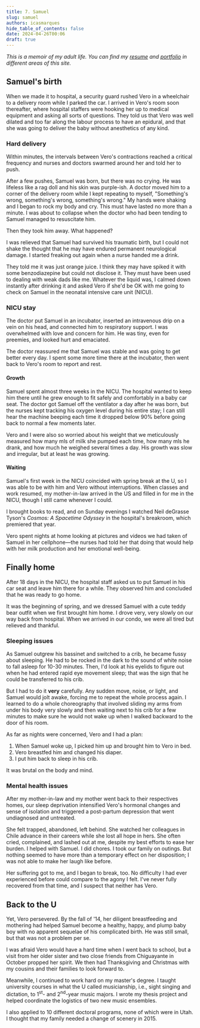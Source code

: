 ```yaml
---
title: 7. Samuel
slug: samuel
authors: icasmarques
hide_table_of_contents: false
date: 2024-04-26T00:06
draft: true
---
```


*This is a memoir of my adult life. You can find my [resume](/docs/resume/intro) and [portfolio](/docs/portfolio/intro) in different areas of this site.* 

## Samuel's birth

When we made it to hospital, a security guard rushed Vero in a wheelchair to a delivery room while I parked the car. I arrived in Vero's room soon thereafter, where hospital staffers were hooking her up to medical equipment and asking all sorts of questions. They told us that Vero was well dilated and too far along the labour process to have an epidural, and that she was going to deliver the baby without anesthetics of any kind.

### Hard delivery

Within minutes, the intervals between Vero's contractions reached a critical frequency and nurses and doctors swarmed around her and told her to push. 

After a few pushes, Samuel was born, but there was no crying. He was lifeless like a rag doll and his skin was purple-ish. A doctor moved him to a corner of the delivery room while I kept repeating to myself, "Something's wrong, something's wrong, something's wrong." My hands were shaking and I began to rock my body and cry. This must have lasted no more than a minute. I was about to collapse when the doctor who had been tending to Samuel managed to resuscitate him.

Then they took him away. What happened?

I was relieved that Samuel had survived his traumatic birth, but I could not shake the thought that he may have endured permanent neurological damage. I started freaking out again when a nurse handed me a drink. 

They told me it was just orange juice. I think they may have spiked it with some benzodiazepine but could not disclose it. They must have been used to dealing with weak dads like me. Whatever the liquid was, I calmed down instantly after drinking it and asked Vero if she'd be OK with me going to check on Samuel in the neonatal intensive care unit (NICU).

### NICU stay

The doctor put Samuel in an incubator, inserted an intravenous drip on a vein on his head, and connected him to respiratory support. I was overwhelmed with love and concern for him. He was tiny, even for preemies, and looked hurt and emaciated. 

The doctor reassured me that Samuel was stable and was going to get better every day. I spent some more time there at the incubator, then went back to Vero's room to report and rest.

#### Growth  

Samuel spent almost three weeks in the NICU. The hospital wanted to keep him there until he grew enough to fit safely and comfortably in a baby car seat. The doctor got Samuel off the ventilator a day after he was born, but the nurses kept tracking his oxygen level during his entire stay; I can still hear the machine beeping each time it dropped below 90% before going back to normal a few moments later.

Vero and I were also so worried about his weight that we meticulously measured how many mls of milk she pumped each time, how many mls he drank, and how much he weighed several times a day. His growth was slow and irregular, but at least he was growing.

#### Waiting

Samuel's first week in the NICU coincided with spring break at the U, so I was able to be with him and Vero without interruptions. When classes and work resumed, my mother-in-law arrived in the US and filled in for me in the NICU, though I still came whenever I could. 

I brought books to read, and on Sunday evenings I watched Neil deGrasse Tyson's *Cosmos: A Spacetime Odyssey* in the hospital's breakroom, which premiered that year.

Vero spent nights at home looking at pictures and videos we had taken of Samuel in her cellphone—the nurses had told her that doing that would help with her milk production and her emotional well-being.

## Finally home

After 18 days in the NICU, the hospital staff asked us to put Samuel in his car seat and leave him there for a while. They observed him and concluded that he was ready to go home. 

It was the beginning of spring, and we dressed Samuel with a cute teddy bear outfit when we first brought him home. I drove very, very slowly on our way back from hospital. When we arrived in our condo, we were all tired but relieved and thankful.

### Sleeping issues

As Samuel outgrew his bassinet and switched to a crib, he became fussy about sleeping. He had to be rocked in the dark to the sound of white noise to fall asleep for 10-30 minutes. Then, I'd look at his eyelids to figure out when he had entered rapid eye movement sleep; that was the sign that he could be transferred to his crib.

But I had to do it **very** carefully. Any sudden move, noise, or light, and Samuel would jolt awake, forcing me to repeat the whole process again. I learned to do a whole choreography that involved sliding my arms from under his body very slowly and then waiting next to his crib for a few minutes to make sure he would not wake up when I walked backward to the door of his room.

As far as nights were concerned, Vero and I had a plan: 

1. When Samuel woke up, I picked him up and brought him to Vero in bed.
1. Vero breastfed him and changed his diaper.
1. I put him back to sleep in his crib.

It was brutal on the body and mind. 

### Mental health issues

After my mother-in-law and my mother went back to their respectives homes, our sleep deprivation intensified Vero's hormonal changes and sense of isolation and triggered a post-partum depression that went undiagnosed and untreated. 

She felt trapped, abandoned, left behind. She watched her colleagues in Chile advance in their careers while she lost all hope in hers. She often cried, complained, and lashed out at me, despite my best efforts to ease her burden. I helped with Samuel. I did chores. I took our family on outings. But nothing seemed to have more than a temporary effect on her disposition; I was not able to make her laugh like before.

Her suffering got to me, and I began to break, too. No difficulty I had ever experienced before could compare to the agony I felt. I've never fully recovered from that time, and I suspect that neither has Vero.

## Back to the U

Yet, Vero persevered. By the fall of '14, her diligent breastfeeding and mothering had helped Samuel become a healthy, happy, and plump baby boy with no apparent sequelae of his complicated birth. He was still small, but that was not a problem per se.

I was afraid Vero would have a hard time when I went back to school, but a visit from her older sister and two close friends from Chiguayante in October propped her spirit. We then had Thanksgiving and Christmas with my cousins and their families to look forward to. 

Meanwhile, I continued to work hard on my master's degree. I taught university courses in what the U called musicianship, i.e., sight singing and dictation, to 1<sup>st</sup>- and 2<sup>nd</sup>-year music majors. I wrote my thesis project and helped coordinate the logistics of two new music ensembles. 

I also applied to 10 different doctoral programs, none of which were in Utah. I thought that my family needed a change of scenery in 2015.
